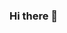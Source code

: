 ### Hi there 👋


  
  


<!--
**biobadr/biobadr** is a ✨ _special_ ✨ repository because its `README.md` (this file) appears on your GitHub profile.

Here are some ideas to get you started:
  👯 I’m looking to collaborate on AI\ML in 5G networks.
- 🔭 I’m currently working on ...
- 🌱 I’m currently learning ...
- 👯 I’m looking to collaborate on ...
- 🤔 I’m looking for help with ...
- 💬 Ask me about ...
- 📫 How to reach me: ...
- 😄 Pronouns: ...
- ⚡ Fun fact: ...
-->
